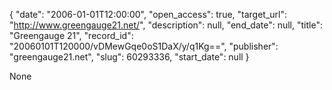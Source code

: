 {
  "date": "2006-01-01T12:00:00", 
  "open_access": true, 
  "target_url": "http://www.greengauge21.net/", 
  "description": null, 
  "end_date": null, 
  "title": "Greengauge 21", 
  "record_id": "20060101T120000/vDMewGqe0oS1DaX/y/q1Kg==", 
  "publisher": "greengauge21.net", 
  "slug": 60293336, 
  "start_date": null
}

None